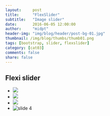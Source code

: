 ```yaml
---
layout:     post
title:      "FlexSlider"
subtitle:   "Image slider"
date:       2016-06-05 12:00:00
author:     "midpt"
header-img: "img/blog/header/post-bg-01.jpg"
thumbnail: /img/blog/thumbs/thumb01.png
tags: [bootstrap, slider, flexslider]
category: [cat03]
comments: false
share: false
---
```


   
## Flexi slider

<div class="slider">
	<div class="flexslider">
	  <ul class="slides">
			<li>
			<img src="{{site.url}}/img/slider/bg1.jpg" />
			</li>
			<li>
			<img src="{{site.url}}/img/slider/bg2.jpg" />
			</li>
			<li>
			<img src="{{site.url}}/img/slider/bg3.jpg" />
			</li>
			<li>
			<img src="{{site.url}}/img/home-bg.jpg" alt="slide 4" />
			</li>
	  </ul>
	</div>
</div>

 

 

